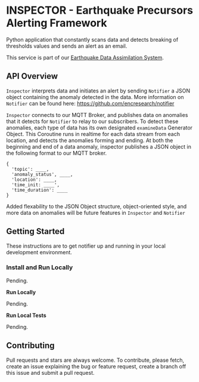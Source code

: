 # INSPECTOR - Earthquake Precursors Alerting Framework

Python application that constantly scans data and detects breaking of thresholds values and sends an alert as an email.

This service is part of our [Earthquake Data Assimilation System](https://github.com/encresearch/data-assimilation-system).

## API Overview
`Inspector` interprets data and initiates an alert by sending `Notifier` a JSON object containing the anomaly detected in the data. More information on `Notifier` can be found here: https://github.com/encresearch/notifier

`Inspector` connects to our MQTT Broker, and publishes data on anomalies that it detects for `Notifier` to relay to our subscribers. To detect these anomalies, each type of data has its own designated `examineData` Generator Object. This Coroutine runs in realtime for each data stream from each location, and detects the anomalies forming and ending. At both the beginning and end of a data anomaly, inspector publishes a JSON object in the following format to our MQTT broker.

~~~
{
  'topic': ____,
  'anomaly_status', ____,
  'location': ____,
  'time_init: ____',
  'time_duration': ____
}
~~~

Added flexability to the JSON Object structure, object-oriented style, and more data on anomalies will be future features in `Inspector` and `Notifier`

## Getting Started
These instructions are to get notifier up and running in your local development environment.

### Install and Run Locally

Pending.

**Run Locally**

Pending.

**Run Local Tests**

Pending.


## Contributing
Pull requests and stars are always welcome. To contribute, please fetch, create an issue explaining the bug or feature request, create a branch off this issue and submit a pull request.

